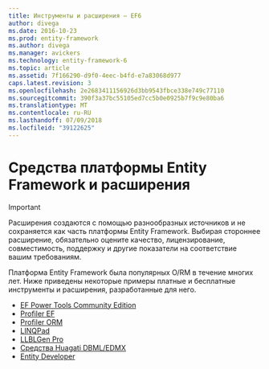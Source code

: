 ```yaml
---
title: Инструменты и расширения — EF6
author: divega
ms.date: 2016-10-23
ms.prod: entity-framework
ms.author: divega
ms.manager: avickers
ms.technology: entity-framework-6
ms.topic: article
ms.assetid: 7f166290-d9f0-4eec-b4fd-e7a83068d977
caps.latest.revision: 3
ms.openlocfilehash: 2e2683411156926d3bb9543fbce338e749c77110
ms.sourcegitcommit: 390f3a37bc55105ed7cc5b0e0925b7f9c9e80ba6
ms.translationtype: MT
ms.contentlocale: ru-RU
ms.lasthandoff: 07/09/2018
ms.locfileid: "39122625"
---
```

# <a name="entity-framework-tools--extensions"></a>Средства платформы Entity Framework и расширения
> [!IMPORTANT]  
> Расширения создаются с помощью разнообразных источников и не сохраняется как часть платформы Entity Framework. Выбирая стороннее расширение, обязательно оцените качество, лицензирование, совместимость, поддержку и другие показатели на соответствие вашим требованиям.

Платформа Entity Framework была популярных O/RM в течение многих лет. Ниже приведены некоторые примеры платные и бесплатные инструменты и расширения, разработанные для него.    

- [EF Power Tools Community Edition](https://marketplace.visualstudio.com/items?itemName=ErikEJ.EntityFramework6PowerToolsCommunityEdition)
- [Profiler EF](https://efprof.com)  
- [Profiler ORM](https://www.ormprofiler.com)  
- [LINQPad](https://www.linqpad.net)  
- [LLBLGen Pro](https://www.llblgen.com)  
- [Средства Huagati DBML/EDMX](https://www.huagati.com/dbmltools)  
- [Entity Developer](https://www.devart.com/entitydeveloper)  
